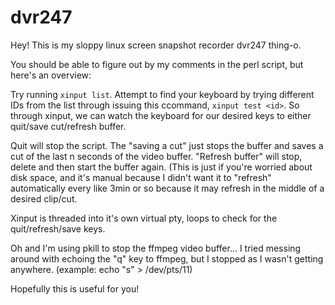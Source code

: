 # dvr247

Hey! This is my sloppy linux screen snapshot recorder dvr247 thing-o.

You should be able to figure out by my comments in the perl script, but here's an overview:

Try running `xinput list`.
Attempt to find your keyboard by trying different IDs from the list through issuing this ccommand, `xinput test <id>`.
So through xinput, we can watch the keyboard for our desired keys to either quit/save cut/refresh buffer.

Quit will stop the script.
The "saving a cut" just stops the buffer and saves a cut of the last n seconds of the video buffer.
"Refresh buffer" will stop, delete and then start the buffer again. (This is just if you're worried about disk space, and it's manual because I didn't want it to "refresh" automatically every like 3min or so because it may refresh in the middle of a desired clip/cut.

Xinput is threaded into it's own virtual pty, loops to check for the quit/refresh/save keys.

Oh and I'm using pkill to stop the ffmpeg video buffer... I tried messing around with echoing the "q" key to ffmpeg, but I stopped as I wasn't getting anywhere. (example: echo "s" > /dev/pts/11)

Hopefully this is useful for you!
